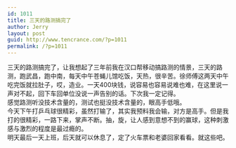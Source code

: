 ```yaml
---
id: 1011
title: 三天的路测搞完了
author: Jerry
layout: post
guid: http://www.tencrance.com/?p=1011
permalink: /?p=1011
---
```

三天的路测搞完了，让我想起了三年前我在汉口帮移动搞路测的情景，三天的路测，跑武昌，跑中南，每天中午苍蝇儿馆吃饭，天热，很辛苦。徐师傅这两天中午吃完饭就拉肚子，哎，造业。一天400块钱，说容易也容易说难也难，在这里说一声对不起，回下车回单位没说一声告别的话。下次我一定记得。  
感觉路测听没技术含量的，测试也挺没技术含量的，眼高手低哦。  
今天下午打乒乓球很精彩，虽然打输了，其实我预料我会输，对方是高手。但是我打的很精彩，一路下来，掌声不断。抽，旋，让人感到意想不到的赢球，这种刺激感与激烈的程度是最过瘾的。  
明天最后一天上班，后天就可以休息了，定了火车票和老婆回家看看。就这些吧。